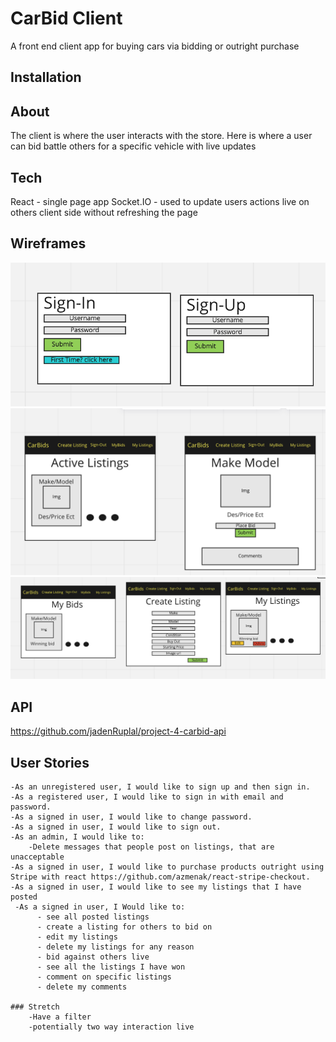 # CarBid Client

A front end client app for buying cars via bidding or outright purchase

## Installation

## About

The client is where the user interacts with the store. Here is where a user can bid battle others for a specific vehicle with live updates

## Tech

React - single page app
Socket.IO - used to update users actions live on others client side without refreshing the page

## Wireframes

![WIREFRAME](src/resources/images/Wireframe1.png)
![WIREFRAME](src/resources/images/Wireframe2.png)
![WIREFRAME](src/resources/images/Wireframe3.png)

## API

https://github.com/jadenRuplal/project-4-carbid-api

## User Stories

    -As an unregistered user, I would like to sign up and then sign in.
    -As a registered user, I would like to sign in with email and password.
    -As a signed in user, I would like to change password.
    -As a signed in user, I would like to sign out.
    -As an admin, I would like to:
        -Delete messages that people post on listings, that are unacceptable
    -As a signed in user, I would like to purchase products outright using Stripe with react https://github.com/azmenak/react-stripe-checkout.
    -As a signed in user, I would like to see my listings that I have posted
     -As a signed in user, I Would like to:
          - see all posted listings
          - create a listing for others to bid on
          - edit my listings
          - delete my listings for any reason
          - bid against others live
          - see all the listings I have won
          - comment on specific listings
          - delete my comments

    ### Stretch
        -Have a filter
        -potentially two way interaction live
